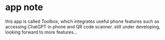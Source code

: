 # app note
this app is called Toolbox, which integrates useful phone features such as accessing ChatGPT in phone and QR code scanner.
still under developing, looking forward to more features...